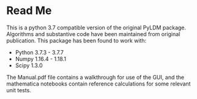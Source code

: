 # Read Me

This is a python 3.7 compatible version of the original PyLDM package.  Algorithms and substantive code have been maintained from original publication.
This package has been found to work with:
- Python 3.7.3 - 3.7.7
- Numpy 1.16.4 - 1.18.1
- Scipy 1.3.0

The Manual.pdf file contains a walkthrough for use of the GUI, and the mathematica notebooks contain reference calculations for some relevant unit tests.
